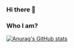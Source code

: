 ### Hi there 👋

### Who I am?


[![Anurag's GitHub stats](https://github-readme-stats.vercel.app/api?username=Nicolaciccotelli)](https://github.com/anuraghazra/github-readme-stats)
